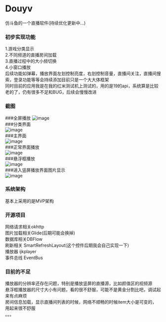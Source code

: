 # Douyv
仿斗鱼的一个直播软件(持续优化更新中...)  
### 初步实现功能  
1.游戏分类显示  
2.不同频道的直播房间加载  
3.直播过程中的大小频切换  
4.小窗口播放  
后续功能如弹幕，播放界面左划控制亮度，右划控制音量，直播间关注，直播间搜索，登录功能等等会持续添加目前只是一个大大体框架  
同时目前的应用我是在我的红米测试机上测试的，用的是19的api，系统算是比较老的了，仍有很多不足和BUG，后续会慢慢改进  

### 截图  
###全屏播放
![image](https://github.com/zhoutianjie/Douyv/blob/master/Douyv/ScreenShorts/play_fullscreen.png)  
###分类界面  
![image](https://github.com/zhoutianjie/Douyv/blob/master/Douyv/ScreenShorts/classify.png)  
###主界面  
![image](https://github.com/zhoutianjie/Douyv/blob/master/Douyv/ScreenShorts/home.png)  
###正常界面播放  
![image](https://github.com/zhoutianjie/Douyv/blob/master/Douyv/ScreenShorts/play_small.png)  
###悬浮框播放  
![image](https://github.com/zhoutianjie/Douyv/blob/master/Douyv/ScreenShorts/play_window.png)  
###进入竖屏播放界面图片显示  
![image](https://github.com/zhoutianjie/Douyv/blob/master/Douyv/ScreenShorts/yz_pic.png)  

### 系统架构  
基本上采用的是MVP架构

### 开源项目
网络请求相关okhttp  
图片加载相关Glide(后期可能会换掉)  
数据库相关DBFlow  
刷新相关 SmartRefreshLayout(这个控件后期我会自己实现一下)  
播放器 ijkplayer  
事件总线 EventBus  

### 目前的不足  
播放器的分辨率还存在问题，特别是播放竖屏的直播源，比如颜值区的视频源  
悬浮框播放器的尺寸大小有问题，看的很不舒服，可能不是黄金分割比吧，调试起来有点麻烦  
房间信息加载，显示直播间列表的时候，网络不顺畅的时候item大小是可变的，用起来很不舒服  
。。。

